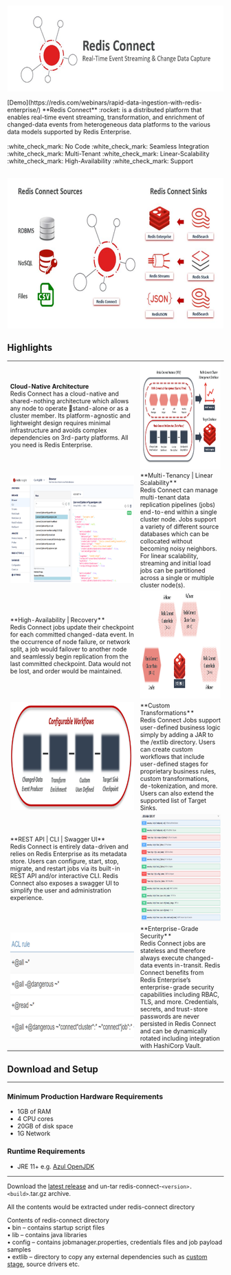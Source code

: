 <p align="center"><img src="/images/Redis_Connect_Intro.JPG" alt="Redis Connect" width = 750px height = 200px></p>
[Demo](https://redis.com/webinars/rapid-data-ingestion-with-redis-enterprise/)
**Redis Connect** :rocket: is a distributed platform that enables real-time event streaming, transformation, and enrichment of changed-data events from heterogeneous data platforms to the various data models supported by Redis Enterprise.
<br><br> :white_check_mark: No Code :white_check_mark: Seamless Integration :white_check_mark: Multi-Tenant :white_check_mark: Linear-Scalability :white_check_mark: High-Availability :white_check_mark: Support
<br><br>
<p align="center"><img src="/images/Redis_Connect_Source_Sink.JPG" alt="Redis Connect Source and Sinks" width = 750px height = 350px"></p>

##  Highlights

<table style="width:100%">
    <tr>
        <td style="width:40%"> <b>Cloud-Native Architecture</b> <br> Redis Connect has a cloud-native and shared-nothing architecture which allows any node to operate stand-alone or as a cluster member. Its platform-agnostic and lightweight design requires minimal infrastructure and avoids complex dependencies on 3rd-party platforms. All you need is Redis Enterprise.</td>
        <td style="width:60%"> <img src="/images/Redis_Enterprise_Architecture.png" width = 500px height = 250px align="center" ></td>
    </tr>
    <tr>
        <td style="width:60%"> <img src="/images/Redis_Insight.png" width = 500px height = 250px ></td>
        <td style="width:40%"> **Multi-Tenancy | Linear Scalability** <br> Redis Connect can manage multi-tenant data replication pipelines (jobs) end-to-end within a single cluster node. Jobs support a variety of different source databases which can be collocated without becoming noisy neighbors. For linear scalability, streaming and initial load jobs can be partitioned across a single or multiple cluster node(s).</td>
    </tr>
    <tr>
        <td style="width:40%"> **High-Availability | Recovery** <br> Redis Connect jobs update their checkpoint for each committed changed-data event. In the occurrence of node failure, or network split, a job would failover to another node and seamlessly begin replication from the last committed checkpoint. Data would not be lost, and order would be maintained.</td>
        <td style="width:60%"> <img src="/images/HA.png" width = 500px height = 250px ></td>
    </tr>
    <tr>
        <td style="width:60%"> <img src="/images/Workflow.png" width = 500px height = 250px ></td>
        <td style="width:40%"> **Custom Transformations** <br> Redis Connect Jobs support user-defined business logic simply by adding a JAR to the /extlib directory. Users can create custom workflows that include user-defined stages for proprietary business rules, custom transformations, de-tokenization, and more. Users can also extend the supported list of Target Sinks.</td> 
    </tr>
    <tr>
        <td style="width:40%"> **REST API | CLI | Swagger UI** <br> Redis Connect is entirely data-driven and relies on Redis Enterprise as its metadata store. Users can configure, start, stop, migrate, and restart jobs via its built-in REST API and/or interactive CLI. Redis Connect also exposes a swagger UI to simplify the user and administration experience.</td>
        <td style="width:60%"> <img src="/images/Redis_Connect_Swagger_UI.png" width = 500px height = 250px ></td>
    </tr>
    <tr>
        <td style="width:60%"> <img src="/images/ACL.png" width = 500px height = 250px ></td>
        <td style="width:40%"> **Enterprise-Grade Security** <br> Redis Connect jobs are stateless and therefore always execute changed-data events in-transit. Redis Connect benefits from Redis Enterprise’s enterprise-grade security capabilities including RBAC, TLS, and more. Credentials, secrets, and trust-store passwords are never persisted in Redis Connect and can be dynamically rotated including integration with HashiCorp Vault. </td>
    </tr>
</table>

## Download and Setup

---
### Minimum Production Hardware Requirements

* 1GB of RAM
* 4 CPU cores
* 20GB of disk space
* 1G Network

### Runtime Requirements

* JRE 11+ e.g. [Azul OpenJDK](https://www.azul.com/downloads/?package=jdk#download-openjdk)
---

Download the [latest release](https://github.com/redis-field-engineering/redis-connect-dist/releases) and un-tar redis-connect-`<version>.<build>`.tar.gz archive.

All the contents would be extracted under redis-connect directory

Contents of redis-connect directory
<br>• bin – contains startup script files
<br>• lib – contains java libraries
<br>• config – contains jobmanager.properties, credentials files and job payload samples
<br>• extlib – directory to copy any external dependencies such as [custom stage](https://github.com/redis-field-engineering/redis-connect-custom-stage-demo), source drivers etc.
